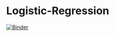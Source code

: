 # Logistic-Regression
[![Binder](https://mybinder.org/badge_logo.svg)](https://mybinder.org/v2/gh/GhazouaniSami10/Logistic-Regression/main?filepath=loan.ipynb)
